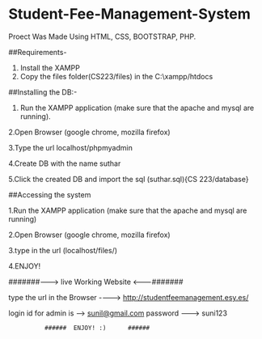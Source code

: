 # Student-Fee-Management-System

Proect Was  Made Using HTML, CSS, BOOTSTRAP, PHP.


##Requirements-

1. Install the XAMPP
2. Copy the files folder(CS223/files) in the C:\\xampp/htdocs

##Installing the DB:-

1. Run the XAMPP application (make sure that the apache and mysql are running).

2.Open Browser (google chrome, mozilla firefox)

3.Type the url localhost/phpmyadmin

4.Create DB with the name suthar

5.Click the created DB and import the sql (suthar.sql){CS 223/database}




##Accessing the system

1.Run the XAMPP application (make sure that the apache and mysql are running)

2.Open Browser (google chrome, mozilla firefox)

3.type in the url (localhost/files/)

4.ENJOY!



#######---> live Working Website      <---#######

type the url in the Browser ---->  http://studentfeemanagement.esy.es/

login id for admin is --> sunil@gmail.com
              password ---> suni123
              
              ######  ENJOY! :)      ######

